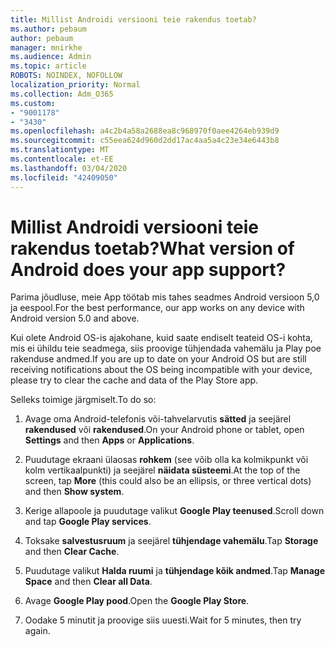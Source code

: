 ```yaml
---
title: Millist Androidi versiooni teie rakendus toetab?
ms.author: pebaum
author: pebaum
manager: mnirkhe
ms.audience: Admin
ms.topic: article
ROBOTS: NOINDEX, NOFOLLOW
localization_priority: Normal
ms.collection: Adm_O365
ms.custom:
- "9001178"
- "3430"
ms.openlocfilehash: a4c2b4a58a2688ea8c968970f0aee4264eb939d9
ms.sourcegitcommit: c55eea624d960d2dd17ac4aa5a4c23e34e6443b8
ms.translationtype: MT
ms.contentlocale: et-EE
ms.lasthandoff: 03/04/2020
ms.locfileid: "42409050"
---
```

# <a name="what-version-of-android-does-your-app-support"></a><span data-ttu-id="7a87c-102">Millist Androidi versiooni teie rakendus toetab?</span><span class="sxs-lookup"><span data-stu-id="7a87c-102">What version of Android does your app support?</span></span>

<span data-ttu-id="7a87c-103">Parima jõudluse, meie App töötab mis tahes seadmes Android versioon 5,0 ja eespool.</span><span class="sxs-lookup"><span data-stu-id="7a87c-103">For the best performance, our app works on any device with Android version 5.0 and above.</span></span>

<span data-ttu-id="7a87c-104">Kui olete Android OS-is ajakohane, kuid saate endiselt teateid OS-i kohta, mis ei ühildu teie seadmega, siis proovige tühjendada vahemälu ja Play poe rakenduse andmed.</span><span class="sxs-lookup"><span data-stu-id="7a87c-104">If you are up to date on your Android OS but are still receiving notifications about the OS being incompatible with your device, please try to clear the cache and data of the Play Store app.</span></span>

<span data-ttu-id="7a87c-105">Selleks toimige järgmiselt.</span><span class="sxs-lookup"><span data-stu-id="7a87c-105">To do so:</span></span> 

1. <span data-ttu-id="7a87c-106">Avage oma Android-telefonis või-tahvelarvutis **sätted** ja seejärel **rakendused** või **rakendused**.</span><span class="sxs-lookup"><span data-stu-id="7a87c-106">On your Android phone or tablet, open **Settings** and then **Apps** or **Applications**.</span></span>

2. <span data-ttu-id="7a87c-107">Puudutage ekraani ülaosas **rohkem** (see võib olla ka kolmikpunkt või kolm vertikaalpunkti) ja seejärel **näidata süsteemi**.</span><span class="sxs-lookup"><span data-stu-id="7a87c-107">At the top of the screen, tap **More** (this could also be an ellipsis, or three vertical dots) and then **Show system**.</span></span> 

3. <span data-ttu-id="7a87c-108">Kerige allapoole ja puudutage valikut **Google Play teenused**.</span><span class="sxs-lookup"><span data-stu-id="7a87c-108">Scroll down and tap **Google Play services**.</span></span> 

4. <span data-ttu-id="7a87c-109">Toksake **salvestusruum** ja seejärel **tühjendage vahemälu**.</span><span class="sxs-lookup"><span data-stu-id="7a87c-109">Tap **Storage** and then **Clear Cache**.</span></span> 

5. <span data-ttu-id="7a87c-110">Puudutage valikut **Halda ruumi** ja **tühjendage kõik andmed**.</span><span class="sxs-lookup"><span data-stu-id="7a87c-110">Tap **Manage Space** and then **Clear all Data**.</span></span> 

6. <span data-ttu-id="7a87c-111">Avage **Google Play pood**.</span><span class="sxs-lookup"><span data-stu-id="7a87c-111">Open the **Google Play Store**.</span></span> 

7. <span data-ttu-id="7a87c-112">Oodake 5 minutit ja proovige siis uuesti.</span><span class="sxs-lookup"><span data-stu-id="7a87c-112">Wait for 5 minutes, then try again.</span></span> 